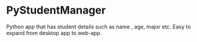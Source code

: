 # PyStudentManager
Python app that has student details such as name , age, major etc. Easy to expand from desktop app to web-app. 
